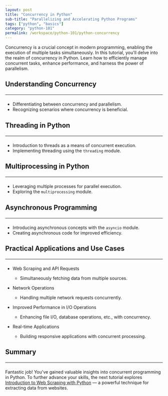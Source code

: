 ```yaml
---
layout: post
title: "Concurrency in Python"
sub-title: "Parallelizing and Accelerating Python Programs"
tags: ["python", "basics"]
category: "python-101"
permalink: /workspace/python-101/python-concurrency
---
```


Concurrency is a crucial concept in modern programming, enabling the execution of multiple tasks simultaneously. In this tutorial, you'll delve into the realm of concurrency in Python. Learn how to efficiently manage concurrent tasks, enhance performance, and harness the power of parallelism.

## Understanding Concurrency <hr>
   - Differentiating between concurrency and parallelism.
   - Recognizing scenarios where concurrency is beneficial.

## Threading in Python <hr>
   - Introduction to threads as a means of concurrent execution.
   - Implementing threading using the `threading` module.

## Multiprocessing in Python <hr>
   - Leveraging multiple processes for parallel execution.
   - Exploring the `multiprocessing` module.

## Asynchronous Programming <hr>
   - Introducing asynchronous concepts with the `asyncio` module.
   - Creating asynchronous code for improved efficiency.

## Practical Applications and Use Cases <hr>

- Web Scraping and API Requests
  - Simultaneously fetching data from multiple sources.

- Network Operations
  - Handling multiple network requests concurrently.

- Improved Performance in I/O Operations
  - Enhancing file I/O, database operations, etc., with concurrency.

- Real-time Applications
  - Building responsive applications with concurrent processing.

## Summary <hr>

Fantastic job! You've gained valuable insights into concurrent programming in Python. To further advance your skills, the next tutorial explores [Introduction to Web Scraping with Python](/workspace/python-101/python-web-scraping) — a powerful technique for extracting data from websites.